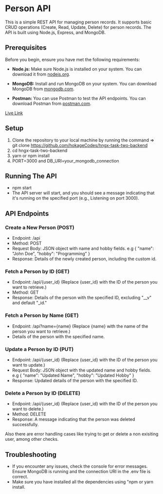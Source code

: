 # Person API
This is a simple REST API for managing person records. It supports basic CRUD operations (Create, Read, Update, Delete) for person records. The API is built using Node.js, Express, and MongoDB.

## Prerequisites
Before you begin, ensure you have met the following requirements:

- **Node.js:** Make sure Node.js is installed on your system. You can download it from [nodejs.org](https://nodejs.org/).

- **MongoDB:** Install and run MongoDB on your system. You can download MongoDB from [mongodb.com](https://www.mongodb.com/try/download/community).

- **Postman:** You can use Postman to test the API endpoints. You can download Postman from [postman.com](https://www.postman.com/).

[Live Link](https://hngx-task-two-backend-production-af7a.up.railway.app/api)
## Setup
1. Clone the repository to your local machine by running the command => git clone https://github.com/hokageCodes/hngx-task-two-backend
2. cd hngx-task-two-backend
3. yarn or npm  install
4. PORT=3000 and DB_URI=your_mongodb_connection

## Running The API
- npm start
- The API server will start, and you should see a message indicating that it's running on the specified port (e.g., Listening on port 3000).

## API Endpoints
### Create a New Person (POST)
- Endpoint: /api
- Method: POST
- Request Body: JSON object with name and hobby fields. e.g { "name": "John Doe", "hobby": "Programming" }
- Response: Details of the newly created person, including the custom id.

### Fetch a Person by ID (GET)
- Endpoint: /api/{user_id} (Replace {user_id} with the ID of the person you want to retrieve.)
- Method: GET
- Response: Details of the person with the specified ID, excluding "__v" and default "_id."

### Fetch a Person by Name (GET)
- Endpoint: /api?name={name} (Replace {name} with the name of the person you want to retrieve.)
- Details of the person with the specified name.

### Update a Person by ID (PUT)
- Endpoint: /api/{user_id} (Replace {user_id} with the ID of the person you want to update.)
- Request Body: JSON object with the updated name and hobby fields. e.g { "name": "Updated Name", "hobby": "Updated Hobby" }
- Response: Updated details of the person with the specified ID.

### Delete a Person by ID (DELETE)
- Endpoint: /api/{user_id} (Replace {user_id} with the ID of the person you want to delete.)
- Method: DELETE
- Response: A message indicating that the person was deleted successfully.

Also there are error handling cases like trying to get or delete a non exisiting user, among other checks.

## Troubleshooting 
- If you encounter any issues, check the console for error messages. Ensure MongoDB is running and the connection URI in the .env file is correct.
- Make sure you have installed all the dependencies using "npm or yarn install.